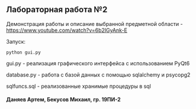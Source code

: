 ## Лабораторная работа №2

 Демонстрация работы и описание выбранной предметной области - https://www.youtube.com/watch?v=6b2IGyAnk-E
 
 Запуск:
 
 ```
 python gui.py
 ```
 
 gui.py - реализация графического интерфейса с использованием PyQt6
 
 database.py - работа с базой данных с помощью sqlalchemy и psycopg2
 
 sqlfuncs.sql - реализованные хранимые процедуры в sql
 
 
 #### Даняев Артем, Бекусов Михаил, гр. 19ПИ-2
